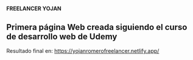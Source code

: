 #### FREELANCER YOJAN
## Primera página Web creada siguiendo el curso de desarrollo web de Udemy

Resultado final en: https://yojanromerofreelancer.netlify.app/ 
